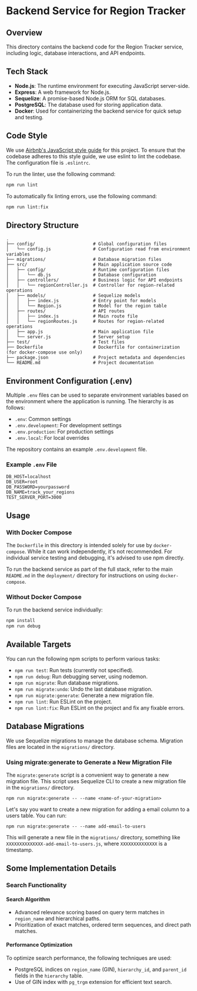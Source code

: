 # Backend Service for Region Tracker

## Overview

This directory contains the backend code for the Region Tracker service, including logic, database interactions, and API endpoints.

## Tech Stack

- **Node.js**: The runtime environment for executing JavaScript server-side.
- **Express**: A web framework for Node.js.
- **Sequelize**: A promise-based Node.js ORM for SQL databases.
- **PostgreSQL**: The database used for storing application data.
- **Docker**: Used for containerizing the backend service for quick setup and testing.

## Code Style

We use [Airbnb's JavaScript style guide](https://github.com/airbnb/javascript) for this project.
To ensure that the codebase adheres to this style guide, we use eslint to lint the codebase. The configuration file is `.eslintrc`.

To run the linter, use the following command:

```bash
npm run lint
```

To automatically fix linting errors, use the following command:

```bash
npm run lint:fix
```

## Directory Structure

```plaintext
.
├── config/                      # Global configuration files
│   └── config.js                # Configuration read from environment variables
├── migrations/                  # Database migration files
├── src/                         # Main application source code
│   ├── config/                  # Runtime configuration files
│   │   └── db.js                # Database configuration
│   ├── controllers/             # Business logic for API endpoints
│   │   └── regionController.js  # Controller for region-related operations
│   ├── models/                  # Sequelize models
│   │   ├── index.js             # Entry point for models
│   │   └── Region.js            # Model for the region table
│   ├── routes/                  # API routes
│   │   ├── index.js             # Main route file
│   │   └── regionRoutes.js      # Routes for region-related operations
│   ├── app.js                   # Main application file
│   └── server.js                # Server setup
├── test/                        # Test files
├── Dockerfile                   # Dockerfile for containerization (for docker-compose use only)
├── package.json                 # Project metadata and dependencies
└── README.md                    # Project documentation
```

## Environment Configuration (.env)

Multiple `.env` files can be used to separate environment variables based on the environment where the application is running. The hierarchy is as follows:

- `.env`: Common settings
- `.env.development`: For development settings
- `.env.production`: For production settings
- `.env.local`: For local overrides

The repository contains an example `.env.development` file.

### Example `.env` File

```env
DB_HOST=localhost
DB_USER=root
DB_PASSWORD=yourpassword
DB_NAME=track_your_regions
TEST_SERVER_PORT=3000
```

## Usage

### With Docker Compose

The `Dockerfile` in this directory is intended solely for use by `docker-compose`. While it can work independently, it's not recommended. For individual service testing and debugging, it's advised to use npm directly.

To run the backend service as part of the full stack, refer to the main `README.md` in the `deployment/` directory for instructions on using `docker-compose`.

### Without Docker Compose

To run the backend service individually:

```bash
npm install
npm run debug
```

## Available Targets

You can run the following npm scripts to perform various tasks:

- `npm run test`: Run tests (currently not specified).
- `npm run debug`: Run debugging server, using nodemon.
- `npm run migrate`: Run database migrations.
- `npm run migrate:undo`: Undo the last database migration.
- `npm run migrate:generate`: Generate a new migration file.
- `npm run lint`: Run ESLint on the project.
- `npm run lint:fix`: Run ESLint on the project and fix any fixable errors.

## Database Migrations

We use Sequelize migrations to manage the database schema. Migration files are located in the `migrations/` directory.

### Using migrate:generate to Generate a New Migration File

The `migrate:generate` script is a convenient way to generate a new migration file. This script uses Sequelize CLI to
create a new migration file in the `migrations/` directory.

```shell
npm run migrate:generate -- --name <name-of-your-migration>
```

Let's say you want to create a new migration for adding a email column to a users table. You can run:

```shell
npm run migrate:generate -- --name add-email-to-users
```

This will generate a new file in the `migrations/` directory, something like `XXXXXXXXXXXXXX-add-email-to-users.js`,
where `XXXXXXXXXXXXXX` is a timestamp.


## Some Implementation Details

### Search Functionality

#### Search Algorithm
- Advanced relevance scoring based on query term matches in `region_name` and hierarchical paths.
- Prioritization of exact matches, ordered term sequences, and direct path matches.

#### Performance Optimization
To optimize search performance, the following techniques are used:
- PostgreSQL indices on `region_name` (GIN), `hierarchy_id`, and `parent_id` fields in the `hierarchy` table.
- Use of GIN index with `pg_trgm` extension for efficient text search.
